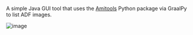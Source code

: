A simple Java GUI tool that uses the [Amitools](https://pypi.org/project/amitools/) Python package via GraalPy to list ADF images.

![image](https://github.com/timfel/adfexplorer/assets/46235/98054234-1f63-44c9-9116-1bbb0efea224)

